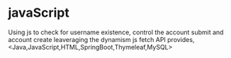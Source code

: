 # javaScript
Using js to check for username existence, control the account submit and account create leaveraging the dynamism js fetch API provides,<Java,JavaScript,HTML,SpringBoot,Thymeleaf,MySQL>
